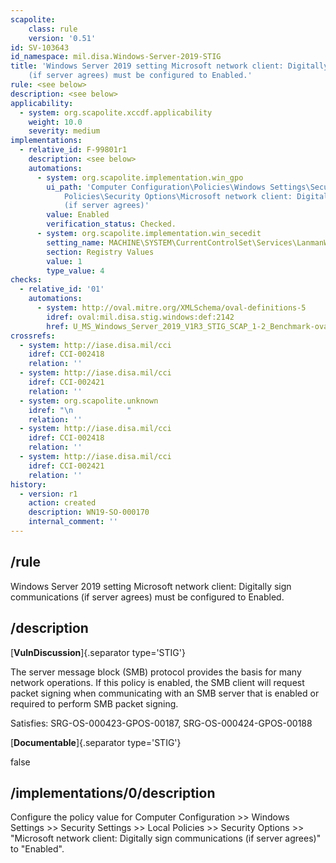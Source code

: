 ```yaml
---
scapolite:
    class: rule
    version: '0.51'
id: SV-103643
id_namespace: mil.disa.Windows-Server-2019-STIG
title: 'Windows Server 2019 setting Microsoft network client: Digitally sign communications
    (if server agrees) must be configured to Enabled.'
rule: <see below>
description: <see below>
applicability:
  - system: org.scapolite.xccdf.applicability
    weight: 10.0
    severity: medium
implementations:
  - relative_id: F-99801r1
    description: <see below>
    automations:
      - system: org.scapolite.implementation.win_gpo
        ui_path: 'Computer Configuration\Policies\Windows Settings\Security Settings\Local
            Policies\Security Options\Microsoft network client: Digitally sign communications
            (if server agrees)'
        value: Enabled
        verification_status: Checked.
      - system: org.scapolite.implementation.win_secedit
        setting_name: MACHINE\SYSTEM\CurrentControlSet\Services\LanmanWorkstation\Parameters\EnableSecuritySignature
        section: Registry Values
        value: 1
        type_value: 4
checks:
  - relative_id: '01'
    automations:
      - system: http://oval.mitre.org/XMLSchema/oval-definitions-5
        idref: oval:mil.disa.stig.windows:def:2142
        href: U_MS_Windows_Server_2019_V1R3_STIG_SCAP_1-2_Benchmark-oval.xml
crossrefs:
  - system: http://iase.disa.mil/cci
    idref: CCI-002418
    relation: ''
  - system: http://iase.disa.mil/cci
    idref: CCI-002421
    relation: ''
  - system: org.scapolite.unknown
    idref: "\n            "
    relation: ''
  - system: http://iase.disa.mil/cci
    idref: CCI-002418
    relation: ''
  - system: http://iase.disa.mil/cci
    idref: CCI-002421
    relation: ''
history:
  - version: r1
    action: created
    description: WN19-SO-000170
    internal_comment: ''
---
```



## /rule

Windows Server 2019 setting Microsoft network client: Digitally sign communications (if server agrees) must be configured to Enabled.

## /description

[**VulnDiscussion**]{.separator type='STIG'}

The server message block (SMB) protocol provides the basis for many network operations. If this policy is enabled, the SMB client will request packet signing when communicating with an SMB server that is enabled or required to perform SMB packet signing.

Satisfies: SRG-OS-000423-GPOS-00187, SRG-OS-000424-GPOS-00188

[**Documentable**]{.separator type='STIG'}

false

## /implementations/0/description

Configure the policy value for Computer Configuration >> Windows Settings >> Security Settings >> Local Policies >> Security Options >> "Microsoft network client: Digitally sign communications (if server agrees)" to "Enabled".
